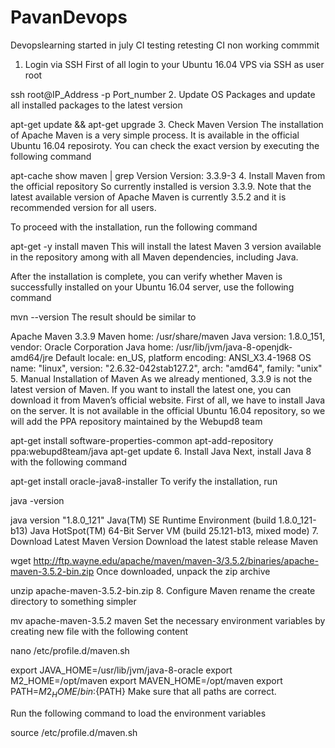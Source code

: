 # PavanDevops
Devopslearning started in july
CI testing 
retesting CI
non working commmit
1. Login via SSH
First of all login to your Ubuntu 16.04 VPS via SSH as user root

ssh root@IP_Address -p Port_number
2. Update OS Packages
and update all installed packages to the latest version

apt-get update && apt-get upgrade
3. Check Maven Version
The installation of Apache Maven is a very simple process. It is available in the official Ubuntu 16.04 reposiroty. You can check the exact version by executing the following command

apt-cache show maven | grep Version
Version: 3.3.9-3
4. Install Maven from the official repository
So currently installed is version 3.3.9. Note that the latest available version of Apache Maven is currently 3.5.2 and it is recommended version for all users.

To proceed with the installation, run the following command

apt-get -y install maven
This will install the latest Maven 3 version available in the repository among with all Maven dependencies, including Java.

After the installation is complete, you can verify whether Maven is successfully installed on your Ubuntu 16.04 server, use the following command

mvn --version
The result should be similar to

Apache Maven 3.3.9
Maven home: /usr/share/maven
Java version: 1.8.0_151, vendor: Oracle Corporation
Java home: /usr/lib/jvm/java-8-openjdk-amd64/jre
Default locale: en_US, platform encoding: ANSI_X3.4-1968
OS name: "linux", version: "2.6.32-042stab127.2", arch: "amd64", family: "unix"
5. Manual Installation of Maven
As we already mentioned, 3.3.9 is not the latest version of Maven. If you want to install the latest one, you can download it from Maven’s official website. First of all, we have to install Java on the server. It is not available in the official Ubuntu 16.04 repository, so we will add the PPA repository maintained by the Webupd8 team

apt-get install software-properties-common
apt-add-repository ppa:webupd8team/java
apt-get update
6. Install Java
Next, install Java 8 with the following command

apt-get install oracle-java8-installer
To verify the installation, run

java -version

java version "1.8.0_121"
Java(TM) SE Runtime Environment (build 1.8.0_121-b13)
Java HotSpot(TM) 64-Bit Server VM (build 25.121-b13, mixed mode)
7. Download Latest Maven Version
Download the latest stable release Maven

wget http://ftp.wayne.edu/apache/maven/maven-3/3.5.2/binaries/apache-maven-3.5.2-bin.zip
Once downloaded, unpack the zip archive

unzip apache-maven-3.5.2-bin.zip
8. Configure Maven
rename the create directory to something simpler

mv apache-maven-3.5.2 maven
Set the necessary environment variables by creating new file with the following content

nano /etc/profile.d/maven.sh

export JAVA_HOME=/usr/lib/jvm/java-8-oracle
export M2_HOME=/opt/maven
export MAVEN_HOME=/opt/maven
export PATH=${M2_HOME}/bin:${PATH}
Make sure that all paths are correct.

Run the following command to load the environment variables

source /etc/profile.d/maven.sh
